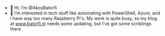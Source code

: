 - 👋 Hi, I’m @AkosBatorfi
- 👀 I’m interested in tech stuff like automating with PowerShell, Azure, and I have way too many Raspberry Pi's. My work is quite busy, so my blog at www.batorfi.nl needs some updating, but I've got some scriblings there


<!---
AkosBatorfi/AkosBatorfi is a ✨ special ✨ repository because its `README.md` (this file) appears on your GitHub profile.
You can click the Preview link to take a look at your changes.
--->
